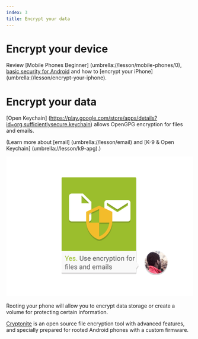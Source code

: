 ```yaml
---
index: 3
title: Encrypt your data
---
```

# Encrypt your device

Review [Mobile Phones Beginner] (umbrella://lesson/mobile-phones/0), [basic security for Android](umbrella://lesson/android) and how to [encrypt your iPhone] (umbrella://lesson/encrypt-your-iphone).

# Encrypt your data

[Open Keychain] (https://play.google.com/store/apps/details?id=org.sufficientlysecure.keychain)  allows OpenGPG encryption for files and emails. 

(Learn more about [email]  (umbrella://lesson/email) and [K-9 & Open Keychain] (umbrella://lesson/k9-apg).)

![image](mobileexp2.png)

Rooting your phone will allow you to encrypt data storage or create a volume for protecting certain information. 

[Cryptonite](https://code.google.com/p/cryptonite/) is an open source file encryption tool with advanced features, and specially prepared for rooted Android phones with a custom firmware.